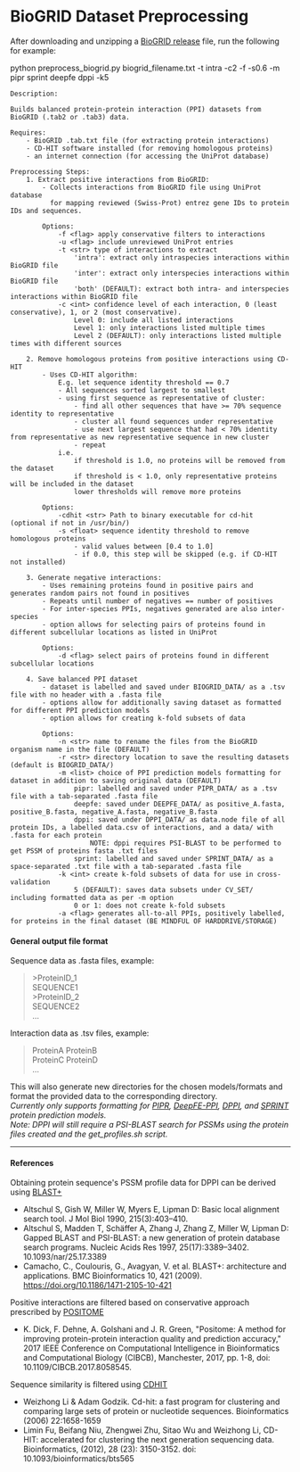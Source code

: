 # BioGRID Dataset Preprocessing

After downloading and unzipping a [BioGRID release](https://downloads.thebiogrid.org/BioGRID/Release-Archive/) file, run the following for example:  

python preprocess_biogrid.py biogrid_filename.txt -t intra -c2 -f -s0.6 -m pipr sprint deepfe dppi -k5  

    Description:
    
    Builds balanced protein-protein interaction (PPI) datasets from BioGRID (.tab2 or .tab3) data.
    
    Requires:
        - BioGRID .tab.txt file (for extracting protein interactions)
        - CD-HIT software installed (for removing homologous proteins)
        - an internet connection (for accessing the UniProt database)
    
    Preprocessing Steps:
        1. Extract positive interactions from BioGRID:
            - Collects interactions from BioGRID file using UniProt database 
              for mapping reviewed (Swiss-Prot) entrez gene IDs to protein IDs and sequences.
            
            Options:
                -f <flag> apply conservative filters to interactions
                -u <flag> include unreviewed UniProt entries
                -t <str> type of interactions to extract
                    'intra': extract only intraspecies interactions within BioGRID file
                    'inter': extract only interspecies interactions within BioGRID file
                    'both' (DEFAULT): extract both intra- and interspecies interactions within BioGRID file
                -c <int> confidence level of each interaction, 0 (least conservative), 1, or 2 (most conservative).
                    Level 0: include all listed interactions
                    Level 1: only interactions listed multiple times
                    Level 2 (DEFAULT): only interactions listed multiple times with different sources
        
        2. Remove homologous proteins from positive interactions using CD-HIT
            - Uses CD-HIT algorithm:
                E.g. let sequence identity threshold == 0.7
                - All sequences sorted largest to smallest
                - using first sequence as representative of cluster:
                    - find all other sequences that have >= 70% sequence identity to representative
                    - cluster all found sequences under representative
                    - use next largest sequence that had < 70% identity from representative as new representative sequence in new cluster
                    - repeat
                i.e.    
                    if threshold is 1.0, no proteins will be removed from the dataset 
                    if threshold is < 1.0, only representative proteins will be included in the dataset
                    lower thresholds will remove more proteins
            
            Options:
                -cdhit <str> Path to binary executable for cd-hit (optional if not in /usr/bin/)
                -s <float> sequence identity threshold to remove homologous proteins 
                    - valid values between [0.4 to 1.0]
                    - if 0.0, this step will be skipped (e.g. if CD-HIT not installed)
                
        3. Generate negative interactions:
            - Uses remaining proteins found in positive pairs and generates random pairs not found in positives
            - Repeats until number of negatives == number of positives
            - For inter-species PPIs, negatives generated are also inter-species
            - option allows for selecting pairs of proteins found in different subcellular locations as listed in UniProt
            
            Options:
                -d <flag> select pairs of proteins found in different subcellular locations
        
        4. Save balanced PPI dataset
            - dataset is labelled and saved under BIOGRID_DATA/ as a .tsv file with no header with a .fasta file
            - options allow for additionally saving dataset as formatted for different PPI prediction models
            - option allows for creating k-fold subsets of data
            
            Options:
                -n <str> name to rename the files from the BioGRID organism name in the file (DEFAULT)
                -r <str> directory location to save the resulting datasets (default is BIOGRID_DATA/)
                -m <list> choice of PPI prediction models formatting for dataset in addition to saving original data (DEFAULT)
                    pipr: labelled and saved under PIPR_DATA/ as a .tsv file with a tab-separated .fasta file
                    deepfe: saved under DEEPFE_DATA/ as positive_A.fasta, positive_B.fasta, negative_A.fasta, negative_B.fasta
                    dppi: saved under DPPI_DATA/ as data.node file of all protein IDs, a labelled data.csv of interactions, and a data/ with .fasta for each protein
                        NOTE: dppi requires PSI-BLAST to be performed to get PSSM of proteins fasta .txt files
                    sprint: labelled and saved under SPRINT_DATA/ as a space-separated .txt file with a tab-separated .fasta file
                -k <int> create k-fold subsets of data for use in cross-validation
                    5 (DEFAULT): saves data subsets under CV_SET/ including formatted data as per -m option
                    0 or 1: does not create k-fold subsets
                -a <flag> generates all-to-all PPIs, positively labelled, for proteins in the final dataset (BE MINDFUL OF HARDDRIVE/STORAGE)
               
#### General output file format  
Sequence data as .fasta files, example:  
>\>ProteinID_1  
SEQUENCE1  
\>ProteinID_2  
SEQUENCE2  
...  
  
Interaction data as .tsv files, example:  
>ProteinA  ProteinB  
ProteinC  ProteinD  
...  
     
This will also generate new directories for the chosen models/formats and format the provided data to the corresponding directory.  
*Currently only supports formatting for [PIPR](https://github.com/muhaochen/seq_ppi), [DeepFE-PPI](https://github.com/xal2019/DeepFE-PPI), [DPPI](https://github.com/hashemifar/DPPI), and [SPRINT](https://github.com/lucian-ilie/SPRINT) protein prediction models.*  
*Note: DPPI will still require a PSI-BLAST search for PSSMs using the protein files created and the get_profiles.sh script.*  
  
___  
#### References  

Obtaining protein sequence's PSSM profile data for DPPI can be derived using [BLAST+](https://blast.ncbi.nlm.nih.gov/Blast.cgi?CMD=Web&PAGE_TYPE=BlastDocs&DOC_TYPE=Download)  
- Altschul S, Gish W, Miller W, Myers E, Lipman D: Basic local alignment search tool. J Mol Biol 1990, 215(3):403–410.  
- Altschul S, Madden T, Schäffer A, Zhang J, Zhang Z, Miller W, Lipman D: Gapped BLAST and PSI-BLAST: a new generation of protein database search programs. Nucleic Acids Res 1997, 25(17):3389–3402. 10.1093/nar/25.17.3389  
- Camacho, C., Coulouris, G., Avagyan, V. et al. BLAST+: architecture and applications. BMC Bioinformatics 10, 421 (2009). https://doi.org/10.1186/1471-2105-10-421  
  
Positive interactions are filtered based on conservative approach prescribed by [POSITOME](http://bioinf.sce.carleton.ca/POSITOME/)  
- K. Dick, F. Dehne, A. Golshani and J. R. Green, "Positome: A method for improving protein-protein interaction quality and prediction accuracy," 2017 IEEE Conference on Computational Intelligence in Bioinformatics and Computational Biology (CIBCB), Manchester, 2017, pp. 1-8, doi: 10.1109/CIBCB.2017.8058545.  
  
Sequence similarity is filtered using [CDHIT](http://weizhong-lab.ucsd.edu/cd-hit/)  
- Weizhong Li & Adam Godzik. Cd-hit: a fast program for clustering and comparing large sets of protein or nucleotide sequences. Bioinformatics (2006) 22:1658-1659  
- Limin Fu, Beifang Niu, Zhengwei Zhu, Sitao Wu and Weizhong Li, CD-HIT: accelerated for clustering the next generation sequencing data. Bioinformatics, (2012), 28 (23): 3150-3152. doi: 10.1093/bioinformatics/bts565  
  
